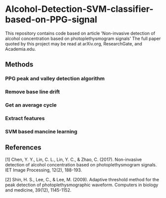 # Alcohol-Detection-SVM-classifier-based-on-PPG-signal
This repository contains code based on article 'Non-invasive detection of alcohol concentration based on photoplethysmogram signals'  The full paper quoted by this project may be read at arXiv.org, ResearchGate, and Academia.edu.

## Methods
### PPG peak and valley detection algorithm

### Remove base line drift

### Get an average cycle

### Extract features

### SVM based mancine learning

## References
[1] Chen, Y. Y., Lin, C. L., Lin, Y. C., & Zhao, C. (2017). Non-invasive detection of alcohol concentration based on photoplethysmogram signals. IET Image Processing, 12(2), 188-193.

[2] Shin, H. S., Lee, C., & Lee, M. (2009). Adaptive threshold method for the peak detection of photoplethysmographic waveform. Computers in biology and medicine, 39(12), 1145-1152.
